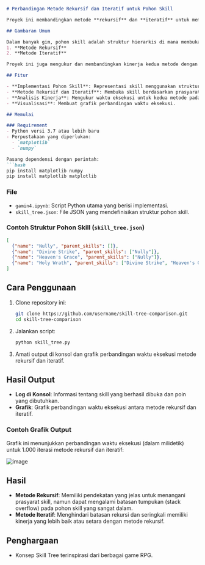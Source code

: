 ```markdown
# Perbandingan Metode Rekursif dan Iteratif untuk Pohon Skill

Proyek ini membandingkan metode **rekursif** dan **iteratif** untuk membuka pohon skill, sebuah fitur umum dalam gim di mana pemain membuka skill berdasarkan keterkaitan dengan skill lain.

## Gambaran Umum

Dalam banyak gim, pohon skill adalah struktur hierarkis di mana membuka sebuah skill bergantung pada penguasaan skill prasyarat. Proyek ini mengimplementasikan dua metode untuk menghitung dan membuka skill:
1. **Metode Rekursif**
2. **Metode Iteratif**

Proyek ini juga mengukur dan membandingkan kinerja kedua metode dengan menggunakan pengujian waktu eksekusi.

## Fitur

- **Implementasi Pohon Skill**: Representasi skill menggunakan struktur kelas dengan hubungan orang tua-anak.
- **Metode Rekursif dan Iteratif**: Membuka skill berdasarkan prasyarat.
- **Analisis Kinerja**: Mengukur waktu eksekusi untuk kedua metode pada berbagai iterasi.
- **Visualisasi**: Membuat grafik perbandingan waktu eksekusi.

## Memulai

### Requirement
- Python versi 3.7 atau lebih baru
- Perpustakaan yang diperlukan:
  - `matplotlib`
  - `numpy`

Pasang dependensi dengan perintah:
```bash
pip install matplotlib numpy
pip install matplotlib matplotlib
```

### File

- `gamin4.ipynb`: Script Python utama yang berisi implementasi.
- `skill_tree.json`: File JSON yang mendefinisikan struktur pohon skill.

### Contoh Struktur Pohon Skill (`skill_tree.json`)

```json
[
  {"name": "Nully", "parent_skills": []},
  {"name": "Divine Strike", "parent_skills": ["Nully"]},
  {"name": "Heaven's Grace", "parent_skills": ["Nully"]},
  {"name": "Holy Wrath", "parent_skills": ["Divine Strike", "Heaven's Grace"]}
]
```

## Cara Penggunaan

1. Clone repository ini:
   ```bash
   git clone https://github.com/username/skill-tree-comparison.git
   cd skill-tree-comparison
   ```

2. Jalankan script:
   ```bash
   python skill_tree.py
   ```

3. Amati output di konsol dan grafik perbandingan waktu eksekusi metode rekursif dan iteratif.

## Hasil Output

- **Log di Konsol**: Informasi tentang skill yang berhasil dibuka dan poin yang dibutuhkan.
- **Grafik**: Grafik perbandingan waktu eksekusi antara metode rekursif dan iteratif.

### Contoh Grafik Output

Grafik ini menunjukkan perbandingan waktu eksekusi (dalam milidetik) untuk 1.000 iterasi metode rekursif dan iteratif:

![image](https://github.com/user-attachments/assets/d8f9fdc4-5871-4218-a4aa-43c848ec846d)

## Hasil

- **Metode Rekursif**: Memiliki pendekatan yang jelas untuk menangani prasyarat skill, namun dapat mengalami batasan tumpukan (stack overflow) pada pohon skill yang sangat dalam.
- **Metode Iteratif**: Menghindari batasan rekursi dan seringkali memiliki kinerja yang lebih baik atau setara dengan metode rekursif.

## Penghargaan

- Konsep Skill Tree terinspirasi dari berbagai game RPG.
```
